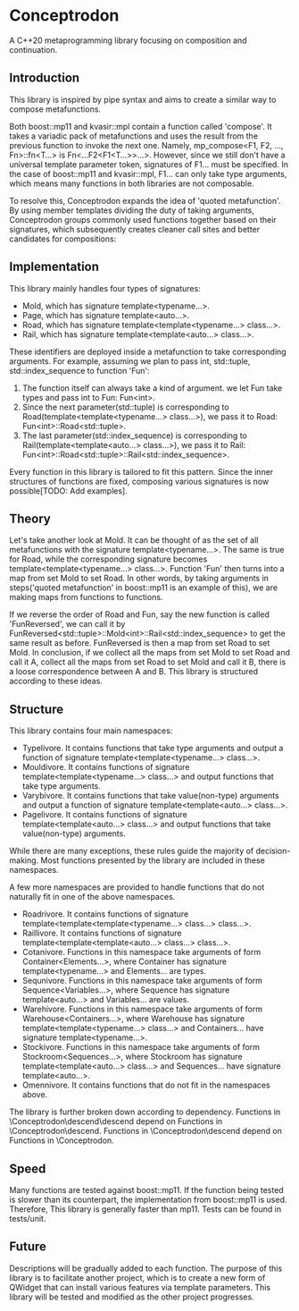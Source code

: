 # Conceptrodon
A C++20 metaprogramming library focusing on composition and continuation.

## Introduction
This library is inspired by pipe syntax and aims to create a similar way to compose metafunctions.  

Both boost::mp11 and kvasir::mpl contain a function called 'compose'. It takes a variadic pack of metafunctions and uses the result from the previous function to invoke the next one.
Namely, mp_compose<F1, F2, …​, Fn>::fn<T…​> is Fn<…​F2<F1<T…​>>…​>. However, since we still don't have a universal template parameter token, signatures of F1... must be specified.
In the case of boost::mp11 and kvasir::mpl, F1... can only take type arguments, which means many functions in both libraries are not composable.  

To resolve this, Conceptrodon expands the idea of 'quoted metafunction'. By using member templates dividing the duty of taking arguments, Conceptrodon groups commonly used functions together based on their signatures, which subsequently creates cleaner call sites and better candidates for compositions:

## Implementation
This library mainly handles four types of signatures:
- Mold, which has signature template<typename...>.
- Page, which has signature template<auto...>.
- Road, which has signature template<template<typename...> class...>.
- Rail, which has signature template<template<auto...> class...>.

These identifiers are deployed inside a metafunction to take corresponding arguments. For example, assuming we plan to pass int, std::tuple, std::index_sequence to function 'Fun':
1. The function itself can always take a kind of argument. we let Fun take types and pass int to Fun: Fun\<int\>.
2. Since the next parameter(std::tuple) is corresponding to Road(template<template<typename...> class...>), we pass it to Road: Fun\<int\>::Road\<std::tuple\>.
3. The last parameter(std::index_sequence) is corresponding to Rail(template<template<auto...> class...>), we pass it to Rail: Fun\<int\>::Road\<std::tuple\>::Rail\<std::index_sequence\>.

Every function in this library is tailored to fit this pattern. Since the inner structures of functions are fixed, composing various signatures is now possible[TODO: Add examples].

## Theory
Let's take another look at Mold. It can be thought of as the set of all metafunctions with the signature template<typename...>. The same is true for Road, while the corresponding signature becomes template<template<typename...> class...>. Function 'Fun' then turns into a map from set Mold to set Road. In other words, by taking arguments in steps('quoted metafunction' in boost::mp11 is an example of this), we are making maps from functions to functions.

If we reverse the order of Road and Fun, say the new function is called 'FunReversed', we can call it by FunReversed\<std::tuple\>::Mold\<int\>::Rail\<std::index_sequence\> to get the same result as before. FunReversed is then a map from set Road to set Mold. In conclusion, if we collect all the maps from set Mold to set Road and call it A, collect all the maps from set Road to set Mold and call it B, there is a loose correspondence between A and B. This library is structured according to these ideas.

## Structure
This library contains four main namespaces:
- Typelivore. It contains functions that take type arguments and output a function of signature template<template<typename...> class...>.
- Mouldivore. It contains functions of signature template<template<typename...> class...> and output functions that take type arguments.
- Varybivore. It contains functions that take value(non-type) arguments and output a function of signature template<template<auto...> class...>.
- Pagelivore. It contains functions of signature template<template<auto...> class...> and output functions that take value(non-type) arguments.

While there are many exceptions, these rules guide the majority of decision-making. Most functions presented by the library are included in these namespaces. 

A few more namespaces are provided to handle functions that do not naturally fit in one of the above namespaces.
- Roadrivore. It contains functions of signature template<template<template<typename...> class...> class...>.
- Raillivore. It contains functions of signature template<template<template<auto...> class...> class...>.
- Cotanivore. Functions in this namespace take arguments of form Container<Elements...>, where Container has signature template<typename...> and Elements... are types.
- Sequnivore. Functions in this namespace take arguments of form Sequence<Variables...>, where Sequence has signature template<auto...> and Variables... are values.
- Warehivore. Functions in this namespace take arguments of form Warehouse<Containers...>, where Warehouse has signature template<template<typename...> class...> and Containers... have signature template<typename...>.
- Stockivore. Functions in this namespace take arguments of form Stockroom<Sequences...>, where Stockroom has signature template<template<auto...> class...> and Sequences... have signature template<auto...>.
- Omennivore. It contains functions that do not fit in the namespaces above.

The library is further broken down according to dependency. Functions in \Conceptrodon\descend\descend depend on Functions in \Conceptrodon\descend. Functions in \Conceptrodon\descend depend on Functions in \Conceptrodon.

## Speed
Many functions are tested against boost::mp11. If the function being tested is slower than its counterpart, the implementation from boost::mp11 is used. Therefore, This library is generally faster than mp11. Tests can be found in tests/unit. 

## Future
Descriptions will be gradually added to each function. The purpose of this library is to facilitate another project, which is to create a new form of QWidget that can install various features via template parameters. This library will be tested and modified as the other project progresses.

